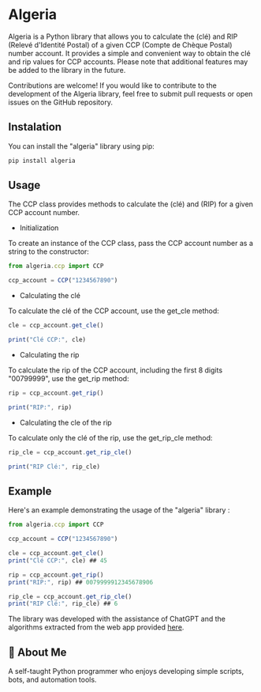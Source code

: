 
# Algeria
Algeria is a Python library that allows you to calculate the (clé) and RIP (Relevé d'Identité Postal) of a given CCP (Compte de Chèque Postal) number account. It provides a simple and convenient way to obtain the clé and rip values for CCP accounts. Please note that additional features may be added to the library in the future.

Contributions are welcome! If you would like to contribute to the development of the Algeria library, feel free to submit pull requests or open issues on the GitHub repository.


## Instalation 
You can install the "algeria" library using pip:

```javascript
pip install algeria
```

## Usage

The CCP class provides methods to calculate the (clé) and (RIP) for a given CCP account number.

 - Initialization 

To create an instance of the CCP class, pass the CCP account number as a string to the constructor:
```javascript
from algeria.ccp import CCP

ccp_account = CCP("1234567890")
```

- Calculating the clé

To calculate the clé of the CCP account, use the get_cle method:

```javascript
cle = ccp_account.get_cle()

print("Clé CCP:", cle)
```

- Calculating the rip

To calculate the rip of the CCP account, including the first 8 digits "00799999", use the get_rip method:

```javascript
rip = ccp_account.get_rip()

print("RIP:", rip)
```

 - Calculating the cle of the rip

To calculate only the clé of the rip, use the get_rip_cle method:

```javascript
rip_cle = ccp_account.get_rip_cle()

print("RIP Clé:", rip_cle)
```

## Example

Here's an example demonstrating the usage of the "algeria" library :

```javascript
from algeria.ccp import CCP

ccp_account = CCP("1234567890")

cle = ccp_account.get_cle()
print("Clé CCP:", cle) ## 45

rip = ccp_account.get_rip()
print("RIP:", rip) ## 0079999912345678906

rip_cle = ccp_account.get_rip_cle()
print("RIP Clé:", rip_cle) ## 6
```

The library was developed with the assistance of ChatGPT and the algorithms extracted from the web app provided [here](https://dzposte.netlify.app/).












## 🚀 About Me
A self-taught Python programmer who enjoys developing simple scripts, bots, and automation tools.